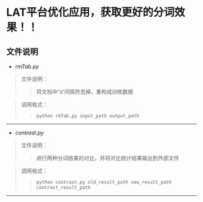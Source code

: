 # LAT平台优化应用，获取更好的分词效果！！ #
## 文件说明 ##
+ *rmTab.py*
> 文件说明：
>> 将文档中'\t'间隔符去掉，重构成训练数据

> 调用格式：
>> `python rmTab.py input_path output_path`
***
+ *contrast.py*
> 文件说明：
>> 进行两种分词结果的对比，并将对比统计结果输出到外部文件

> 调用格式：
>> `python contrast.py old_result_path new_result_path contrast_result_path`
***

